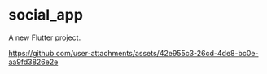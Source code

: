 # social_app

A new Flutter project.





https://github.com/user-attachments/assets/42e955c3-26cd-4de8-bc0e-aa9fd3826e2e


